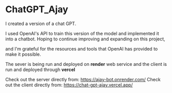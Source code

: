 # ChatGPT_Ajay

I created a version of a chat GPT.

I used OpenAI's API to train this version of the model and implemented it into a chatbot. Hoping to continue improving and expanding on this project,

and I'm grateful for the resources and tools that OpenAI has provided to make it possible.

The sever is being run and deployed on **render** web service and the client is run and deployed through **vercel**

Check out the server directly from: https://ajay-bot.onrender.com/
Check out the client directly from: https://chat-gpt-ajay.vercel.app/
